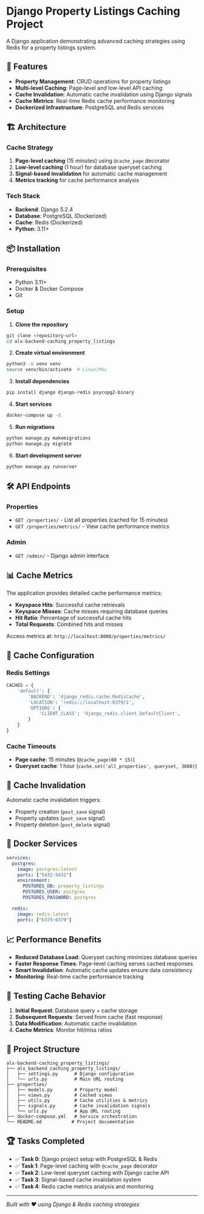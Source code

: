 # Django Property Listings Caching Project

A Django application demonstrating advanced caching strategies using Redis for a property listings system.

## 🚀 Features

- **Property Management**: CRUD operations for property listings
- **Multi-level Caching**: Page-level and low-level API caching
- **Cache Invalidation**: Automatic cache invalidation using Django signals
- **Cache Metrics**: Real-time Redis cache performance monitoring
- **Dockerized Infrastructure**: PostgreSQL and Redis services

## 🏗️ Architecture

### Cache Strategy
1. **Page-level caching** (15 minutes) using `@cache_page` decorator
2. **Low-level caching** (1 hour) for database queryset caching
3. **Signal-based invalidation** for automatic cache management
4. **Metrics tracking** for cache performance analysis

### Tech Stack
- **Backend**: Django 5.2.4
- **Database**: PostgreSQL (Dockerized)
- **Cache**: Redis (Dockerized)
- **Python**: 3.11+

## 📦 Installation

### Prerequisites
- Python 3.11+
- Docker & Docker Compose
- Git

### Setup

1. **Clone the repository**
```bash
git clone <repository-url>
cd alx-backend-caching_property_listings
```

2. **Create virtual environment**
```bash
python3 -m venv venv
source venv/bin/activate  # Linux/Mac
```

3. **Install dependencies**
```bash
pip install django django-redis psycopg2-binary
```

4. **Start services**
```bash
docker-compose up -d
```

5. **Run migrations**
```bash
python manage.py makemigrations
python manage.py migrate
```

6. **Start development server**
```bash
python manage.py runserver
```

## 🛠️ API Endpoints

### Properties
- `GET /properties/` - List all properties (cached for 15 minutes)
- `GET /properties/metrics/` - View cache performance metrics

### Admin
- `GET /admin/` - Django admin interface

## 📊 Cache Metrics

The application provides detailed cache performance metrics:

- **Keyspace Hits**: Successful cache retrievals
- **Keyspace Misses**: Cache misses requiring database queries
- **Hit Ratio**: Percentage of successful cache hits
- **Total Requests**: Combined hits and misses

Access metrics at: `http://localhost:8000/properties/metrics/`

## 🔧 Cache Configuration

### Redis Settings
```python
CACHES = {
    'default': {
        'BACKEND': 'django_redis.cache.RedisCache',
        'LOCATION': 'redis://localhost:6379/1',
        'OPTIONS': {
            'CLIENT_CLASS': 'django_redis.client.DefaultClient',
        }
    }
}
```

### Cache Timeouts
- **Page cache**: 15 minutes (`@cache_page(60 * 15)`)
- **Queryset cache**: 1 hour (`cache.set('all_properties', queryset, 3600)`)

## 🔄 Cache Invalidation

Automatic cache invalidation triggers:
- Property creation (`post_save` signal)
- Property updates (`post_save` signal)  
- Property deletion (`post_delete` signal)

## 🐳 Docker Services

```yaml
services:
  postgres:
    image: postgres:latest
    ports: ["5432:5432"]
    environment:
      POSTGRES_DB: property_listings
      POSTGRES_USER: postgres
      POSTGRES_PASSWORD: postgres

  redis:
    image: redis:latest
    ports: ["6379:6379"]
```

## 📈 Performance Benefits

- **Reduced Database Load**: Queryset caching minimizes database queries
- **Faster Response Times**: Page-level caching serves cached responses
- **Smart Invalidation**: Automatic cache updates ensure data consistency
- **Monitoring**: Real-time cache performance tracking

## 🧪 Testing Cache Behavior

1. **Initial Request**: Database query + cache storage
2. **Subsequent Requests**: Served from cache (fast response)
3. **Data Modification**: Automatic cache invalidation
4. **Cache Metrics**: Monitor hit/miss ratios

## 📝 Project Structure

```
alx-backend-caching_property_listings/
├── alx_backend_caching_property_listings/
│   ├── settings.py      # Django configuration
│   └── urls.py          # Main URL routing
├── properties/
│   ├── models.py        # Property model
│   ├── views.py         # Cached views
│   ├── utils.py         # Cache utilities & metrics
│   ├── signals.py       # Cache invalidation signals
│   └── urls.py          # App URL routing
├── docker-compose.yml   # Service orchestration
└── README.md           # Project documentation
```

## 🏆 Tasks Completed

- ✅ **Task 0**: Django project setup with PostgreSQL & Redis
- ✅ **Task 1**: Page-level caching with `@cache_page` decorator
- ✅ **Task 2**: Low-level queryset caching with Django cache API
- ✅ **Task 3**: Signal-based cache invalidation system
- ✅ **Task 4**: Redis cache metrics analysis and monitoring

---

*Built with ❤️ using Django & Redis caching strategies*
